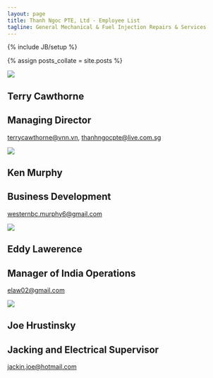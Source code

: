 ```yaml
---
layout: page
title: Thanh Ngoc PTE, Ltd - Employee List
tagline: General Mechanical & Fuel Injection Repairs & Services
---
```

{% include JB/setup %}

{% assign posts_collate = site.posts %}

<div class="featurette cursor-pointer">
  <img class="featurette-image pull-right popup-image" src="../assets/img/terry.jpg"></img>
  <h2 class="featurette-heading">Terry Cawthorne</h2>
  <h2 class="featurette-heading"><span class="muted">Managing Director</span></h2>
  <p class="lead"><a href="mailto:terrycawthorne@vnn.vn">terrycawthorne@vnn.vn</a>, <a href="mailto:thanhngocpte@live.com.sg">thanhngocpte@live.com.sg</a></p>
</div>

<div class="featurette cursor-pointer">
  <img class="featurette-image pull-left popup-image" src="../assets/img/bakerJacking.jpg"></img>
  <h2 class="featurette-heading">Ken Murphy</h2>
  <h2 class="featurette-heading"><span class="muted">Business Development</span></h2>
  <p class="lead"><a href="mailto:westernbc.murphy6@gmail.com">westernbc.murphy6@gmail.com</a></p>
</div>

<div class="featurette cursor-pointer">
  <img class="featurette-image pull-right popup-image" src="../assets/img/employee2.jpg"></img>
  <h2 class="featurette-heading">Eddy Lawerence</h2>
  <h2 class="featurette-heading"><span class="muted">Manager of India Operations</span></h2>
  <p class="lead"><a href="mailto:elaw02@gmail.com">elaw02@gmail.com</a></p>
</div>

<div class="featurette cursor-pointer">
  <img class="featurette-image pull-left popup-image" src="../assets/img/employee3.jpg"></img>
  <h2 class="featurette-heading">Joe Hrustinsky</h2>
  <h2 class="featurette-heading"><span class="muted">Jacking and Electrical Supervisor</span></h2>
  <p class="lead"><a href="mailto:jackin.joe@hotmail.com">jackin.joe@hotmail.com</a></p>
</div>

